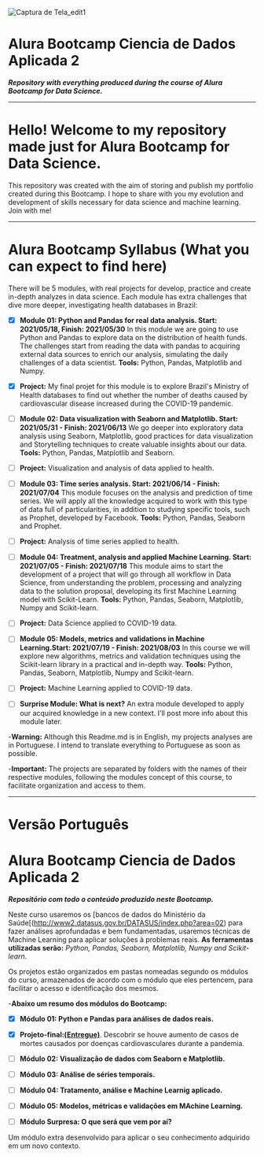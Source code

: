 ![Captura de Tela_edit1](https://user-images.githubusercontent.com/78912480/120182865-586ad500-c1e5-11eb-985d-674806fe8a04.png)

# Alura Bootcamp Ciencia de Dados Aplicada 2
***Repository with everything produced during the course of Alura Bootcamp for Data Science.***
___________________________________________________________________________________________________________________________________________________________________________________

# Hello! Welcome to my repository made just for Alura Bootcamp for Data Science.

This repository was created with the aim of storing and publish my portfolio created during this Bootcamp. I hope to share with you my evolution and development of skills necessary for data science and machine learning. Join with me!
___________________________________________________________________________________________________________________________________________________________________________________
# Alura Bootcamp Syllabus (What you can expect to find here) 

There will be 5 modules, with real projects for develop, practice and create in-depth analyzes in data science. Each module has extra challenges that dive more deeper, investigating health databases in Brazil:

- [X] **Module 01: Python and Pandas for real data analysis. Start: 2021/05/18, Finish: 2021/05/30**
In this module we are going to use Python and Pandas to explore data on the distribution of health funds. The challenges start from reading the data with pandas to acquiring external data sources to enrich our analysis, simulating the daily challenges of a data scientist. **Tools:** Python, Pandas, Matplotlib and Numpy.

 - [X] **Project:** My final projet for this module is to explore Brazil's Ministry of Health databases
to find out whether the number of deaths caused by cardiovascular disease increased during the COVID-19 pandemic.

- [ ] **Module 02: Data visualization with Seaborn and Matplotlib. Start: 2021/05/31 - Finish: 2021/06/13**
We go deeper into exploratory data analysis using Seaborn, Matplotlib, good practices for data visualization and Storytelling techniques to create valuable insights about our data. **Tools:** Python, Pandas, Matplotlib and Seaborn.

- [ ] **Project:** Visualization and analysis of data applied to health.


- [ ] **Module 03: Time series analysis. Start: 2021/06/14 - Finish: 2021/07/04**
This module focuses on the analysis and prediction of time series. We will apply all the knowledge acquired to work with this type of data full of particularities, in addition to studying specific tools, such as Prophet, developed by Facebook. **Tools:** Python, Pandas, Seaborn and Prophet.

- [ ] **Project:** Analysis of time series applied to health.


- [ ] **Module 04: Treatment, analysis and applied Machine Learning. Start: 2021/07/05 - Finish: 2021/07/18**
This module aims to start the development of a project that will go through all workflow in Data Science, from understanding the problem, processing and analyzing data to the solution proposal, developing its first Machine Learning model with Scikit-Learn. **Tools:** Python, Pandas, Seaborn, Matplotlib, Numpy and Scikit-learn.

- [ ] **Project:** Data Science applied to COVID-19 data.


- [ ] **Module 05: Models, metrics and validations in Machine Learning.Start: 2021/07/19 - Finish: 2021/08/03**
In this course we will explore new algorithms, metrics and validation techniques using the Scikit-learn library in a practical and in-depth way. **Tools:** Python, Pandas, Seaborn, Matplotlib, Numpy and Scikit-learn.

- [ ] **Project:** Machine Learning applied to COVID-19 data.


- [ ] **Surprise Module: What is next?**
An extra module developed to apply our acquired knowledge in a new context. I'll post more info about this module later.

-**Warning:** Although this Readme.md is in English, my projects analyses are in Portuguese. I intend to translate everything to Portuguese as soon as possible.

-**Important:** The projects are separated by folders with the names of their respective modules, following the modules concept of this course, to facilitate organization and access to them.

_____________________________________________________________________________________________________________________________________________________________________________


# Versão Português

# Alura Bootcamp Ciencia de Dados Aplicada 2
***Repositório com todo o conteúdo produzido neste Bootcamp.***

Neste curso usaremos os [bancos de dados do Ministério da Saúde[(http://www2.datasus.gov.br/DATASUS/index.php?area=02) para fazer análises aprofundadas e bem fundamentadas, usaremos técnicas de Machine Learning para aplicar soluções à problemas reais. **As ferramentas utilizadas serão:** _Python, Pandas, Seaborn, Matplotlib, Numpy and Scikit-learn_.

Os projetos estão organizados em pastas nomeadas segundo os módulos do curso, armazenados de acordo com o módulo que eles pertencem, para facilitar o acesso e identificação dos mesmos.

-**Abaixo um resumo dos módulos do Bootcamp:**

- [X] **Módulo 01: Python e Pandas para análises de dados reais.**
- [X] **Projeto-final:[(Entregue)](https://github.com/tathi-martins/Alura-Bootcamp---Ci-ncia-de-Dados-Aplicada-2/blob/main/Super_Desafio_do_M%C3%B3dulo_01.ipynb)**. Descobrir se houve aumento de casos de mortes causados por doenças cardiovasculares durante a pandemia.

- [ ] **Módulo 02: Visualização de dados com Seaborn e Matplotlib.**

- [ ] **Módulo 03: Análise de séries temporais.**

- [ ] **Módulo 04: Tratamento, análise e Machine Learnig aplicado.**

- [ ] **Módulo 05: Modelos, métricas e validações em MAchine Learning.**

- [ ] **Módulo Surpresa: O que será que vem por aí?**

Um módulo extra desenvolvido para aplicar o seu conhecimento adquirido em um novo contexto.
